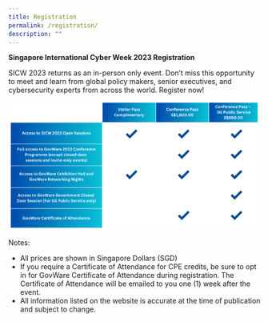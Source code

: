 ```yaml
---
title: Registration
permalink: /registration/
description: ""
---
```

**Singapore International Cyber Week 2023 Registration**

SICW 2023 returns as an in-person only event. Don’t miss this opportunity to meet and learn from global policy makers, senior executives, and cybersecurity experts from across the world. Register now!

![](/images/registration%20page%20table.png)

Notes:
-	All prices are shown in Singapore Dollars (SGD)
-	If you require a Certificate of Attendance for CPE credits, be sure to opt in for GovWare Certificate of Attendance during registration. The Certificate of Attendance will be emailed to you one (1) week after the event.
-	All information listed on the website is accurate at the time of publication and subject to change.